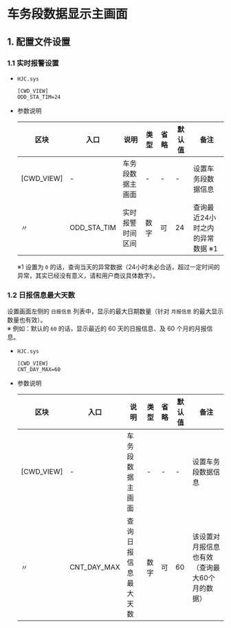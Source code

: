 # 车务段数据显示主画面

## 1. 配置文件设置

### 1.1 实时报警设置

- `HJC.sys`

  ```
  [CWD_VIEW]
  ODD_STA_TIM=24
  ```

- 参数说明

  | 区块       | 入口        | 说明             | 类型 | 省略 | 默认值 | 备注                            |
  | ---------- | ----------- | ---------------- | ---- | ---- | ------ | ------------------------------- |
  | [CWD_VIEW] | -           | 车务段数据主画面 | -    | -    | -      | 设置车务段数据信息              |
  | 〃         | ODD_STA_TIM | 实时报警时间区间 | 数字 | 可   | 24     | 查询最近24小时之内的异常数据 ※1 |
  
  ※1 设置为 `0` 的话，查询当天的异常数据（24小时未必合适，超过一定时间的异常，其实已经没有意义，请和用户商议具体数字）。

### 1.2 日报信息最大天数

设置画面左侧的 `日报信息` 列表中，显示的最大日期数量（针对 `月报信息` 的最大显示数量也有效）。  
※ 例如：默认的 `60` 的话，显示最近的 60 天的日报信息、及 60 个月的月报信息。

- `HJC.sys`

  ```
  [CWD_VIEW]
  CNT_DAY_MAX=60
  ```

- 参数说明

  | 区块       | 入口        | 说明                 | 类型 | 省略 | 默认值 | 备注                                           |
  | ---------- | ----------- | -------------------- | ---- | ---- | ------ | ---------------------------------------------- |
  | [CWD_VIEW] | -           | 车务段数据主画面     | -    | -    | -      | 设置车务段数据信息                             |
  | 〃         | CNT_DAY_MAX | 查询日报信息最大天数 | 数字 | 可   | 60     | 该设置对月报信息也有效（查询最大60个月的数据） |

